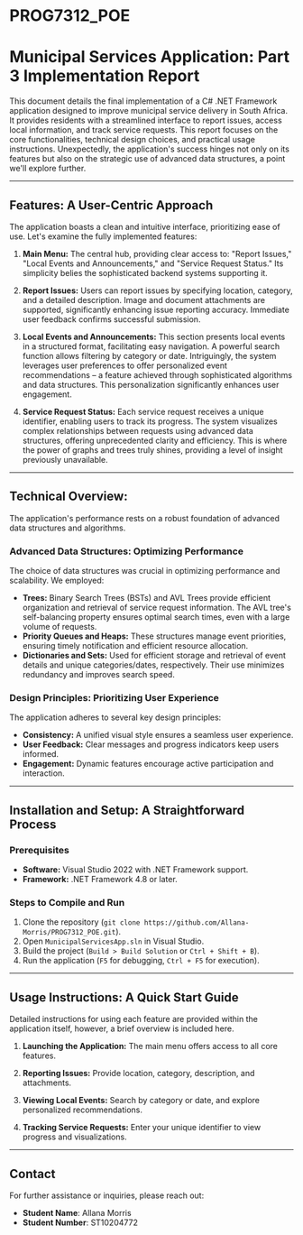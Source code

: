 # PROG7312_POE

# Municipal Services Application: Part 3 Implementation Report

This document details the final implementation of a C# .NET Framework application designed to improve municipal service delivery in South Africa.  It provides residents with a streamlined interface to report issues, access local information, and track service requests.  This report focuses on the core functionalities, technical design choices, and practical usage instructions.  Unexpectedly, the application's success hinges not only on its features but also on the strategic use of advanced data structures, a point we'll explore further.

---

## Features: A User-Centric Approach

The application boasts a clean and intuitive interface, prioritizing ease of use.  Let's examine the fully implemented features:

1. **Main Menu:**  The central hub, providing clear access to:  "Report Issues," "Local Events and Announcements," and "Service Request Status."  Its simplicity belies the sophisticated backend systems supporting it.

2. **Report Issues:** Users can report issues by specifying location, category, and a detailed description.  Image and document attachments are supported, significantly enhancing issue reporting accuracy.  Immediate user feedback confirms successful submission.

3. **Local Events and Announcements:** This section presents local events in a structured format, facilitating easy navigation.  A powerful search function allows filtering by category or date.  Intriguingly, the system leverages user preferences to offer personalized event recommendations – a feature achieved through sophisticated algorithms and data structures.  This personalization significantly enhances user engagement.

4. **Service Request Status:**  Each service request receives a unique identifier, enabling users to track its progress.  The system visualizes complex relationships between requests using advanced data structures, offering unprecedented clarity and efficiency.  This is where the power of graphs and trees truly shines, providing a level of insight previously unavailable.

---

## Technical Overview:

The application's performance rests on a robust foundation of advanced data structures and algorithms.

### Advanced Data Structures:  Optimizing Performance

The choice of data structures was crucial in optimizing performance and scalability.  We employed:

* **Trees:** Binary Search Trees (BSTs) and AVL Trees provide efficient organization and retrieval of service request information.  The AVL tree's self-balancing property ensures optimal search times, even with a large volume of requests.
* **Priority Queues and Heaps:**  These structures manage event priorities, ensuring timely notification and efficient resource allocation.
* **Dictionaries and Sets:**  Used for efficient storage and retrieval of event details and unique categories/dates, respectively.  Their use minimizes redundancy and improves search speed.

### Design Principles:  Prioritizing User Experience

The application adheres to several key design principles:

* **Consistency:**  A unified visual style ensures a seamless user experience.
* **User Feedback:**  Clear messages and progress indicators keep users informed.
* **Engagement:**  Dynamic features encourage active participation and interaction.

---

## Installation and Setup: A Straightforward Process

### Prerequisites

* **Software:** Visual Studio 2022 with .NET Framework support.
* **Framework:** .NET Framework 4.8 or later.

### Steps to Compile and Run

1. Clone the repository (`git clone https://github.com/Allana-Morris/PROG7312_POE.git`).
2. Open `MunicipalServicesApp.sln` in Visual Studio.
3. Build the project (`Build > Build Solution` or `Ctrl + Shift + B`).
4. Run the application (`F5` for debugging, `Ctrl + F5` for execution).


---

## Usage Instructions:  A Quick Start Guide

Detailed instructions for using each feature are provided within the application itself, however, a brief overview is included here.

1. **Launching the Application:** The main menu offers access to all core features.

2. **Reporting Issues:**  Provide location, category, description, and attachments.

3. **Viewing Local Events:** Search by category or date, and explore personalized recommendations.

4. **Tracking Service Requests:** Enter your unique identifier to view progress and visualizations.
---

## Contact
For further assistance or inquiries, please reach out:
- **Student Name**: Allana Morris
- **Student Number**: ST10204772

```
